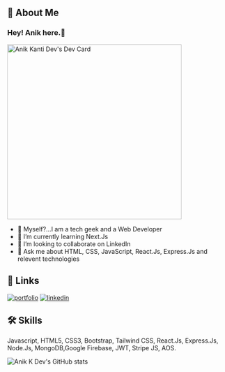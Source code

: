 
## 🚀 About Me
### Hey! Anik here.👋

<a href="https://app.daily.dev/anikKdev"><img src="https://api.daily.dev/devcards/21cd707c15a84b498255cebd2f2a3859.png?r=u3z" width="400" alt="Anik Kanti Dev's Dev Card"/></a>

- 🔭 Myself?...I am a tech geek and a Web Developer
- 🌱 I’m currently learning Next.Js
- 👯 I’m looking to collaborate on LinkedIn
- 💬 Ask me about HTML, CSS, JavaScript, React.Js, Express.Js and relevent technologies


## 🔗 Links
[![portfolio](https://img.shields.io/badge/my_portfolio-000?style=for-the-badge&logo=ko-fi&logoColor=white)](https://graceful-maamoul-bbfb83.netlify.app/)
[![linkedin](https://img.shields.io/badge/linkedin-0A66C2?style=for-the-badge&logo=linkedin&logoColor=white)](https://www.linkedin.com/in/anikdev2016/)


## 🛠 Skills
Javascript, HTML5, CSS3, Bootstrap, Tailwind CSS, React.Js, Express.Js, Node.Js, MongoDB,Google Firebase, JWT, Stripe JS, AOS.

![Anik K Dev's GitHub stats](https://github-readme-stats.vercel.app/api?username=AnikKDev&count_private=true)
